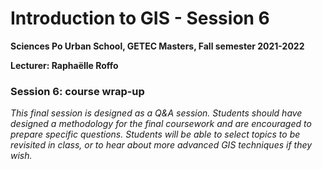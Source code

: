 # Introduction to GIS - Session 6
**Sciences Po Urban School, GETEC Masters, Fall semester 2021-2022**

**Lecturer: Raphaëlle Roffo**


### Session 6: course wrap-up

*This final session is designed as a Q&A session. Students should have designed a methodology for the final coursework and are encouraged to prepare specific questions. Students will be able to select topics to be revisited in class, or to hear about more advanced GIS techniques if they wish.*

